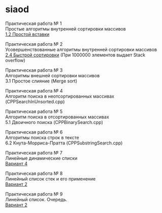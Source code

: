# siaod
Практическая работа № 1  
Простые алгоритмы внутренней сортировки массивов  
[1.2	Простой вставки](https://github.com/tim-lwry/siaod/blob/main/exchangesort.cpp)  
  
Практическая работа № 2  
Усовершенствованные алгоритмы внутренней сортировки массивов  
[2.4	Быстрой сортировки](https://github.com/tim-lwry/siaod/blob/main/QuickSortCPP.cpp) (При 1000000 элементов выдает Stack overflow)

Практическая работа № 3  
Алгоритмы внешней сортировки массивов  
3.1	Простое слияние (Merge sort)  
  
Практическая работа № 4    
Алгоритм поиска в неотсортированных массивах  
(CPPSearchInUnsorted.cpp)  
  
Практическая работа № 5    
Алгоритм поиска в отсортированных массивах  
5.1	Двоичного поиска (CPPBinarySearch.cpp)  
  
Практическая работа № 6    
Алгоритмы поиска строк в тексте  
6.2	Кнута-Морриса-Пратта (CPPSubstringSearch.cpp)  
  
Практическая работа № 7  
Линейные динамические списки  
[Вариант 4](https://github.com/tim-lwry/siaod/blob/main/p7.1.cpp)
  
Практическая работа № 8  
Линейный список стек и его применение  
[Вариант 2](https://github.com/tim-lwry/siaod/blob/main/pr_8.cpp)  
  
Практическая работа № 9  
Линейный список. Очередь.  
[Вариант 2](https://github.com/tim-lwry/siaod/blob/main/Pr9_v2.cpp)  
